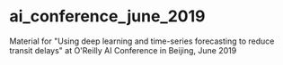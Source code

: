 # ai_conference_june_2019
Material for "Using deep learning and time-series forecasting to reduce transit delays" at O'Reilly AI Conference in Beijing, June 2019
